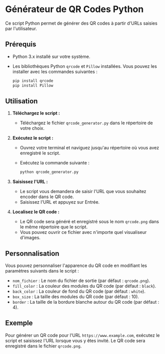 # Générateur de QR Codes Python

Ce script Python permet de générer des QR codes à partir d'URLs saisies par l'utilisateur.

## Prérequis

* Python 3.x installé sur votre système.
* Les bibliothèques Python `qrcode` et `Pillow` installées. Vous pouvez les installer avec les commandes suivantes :

    ```bash
    pip install qrcode
    pip install Pillow
    ```

## Utilisation

1.  **Téléchargez le script :**
    * Téléchargez le fichier `qrcode_generator.py` dans le répertoire de votre choix.
2.  **Exécutez le script :**
    * Ouvrez votre terminal et naviguez jusqu'au répertoire où vous avez enregistré le script.
    * Exécutez la commande suivante :

        ```bash
        python qrcode_generator.py
        ```

3.  **Saisissez l'URL :**
    * Le script vous demandera de saisir l'URL que vous souhaitez encoder dans le QR code.
    * Saisissez l'URL et appuyez sur Entrée.

4.  **Localisez le QR code :**
    * Le QR code sera généré et enregistré sous le nom `qrcode.png` dans le même répertoire que le script.
    * Vous pouvez ouvrir ce fichier avec n'importe quel visualiseur d'images.

## Personnalisation

Vous pouvez personnaliser l'apparence du QR code en modifiant les paramètres suivants dans le script :

* `nom_fichier` : Le nom du fichier de sortie (par défaut : `qrcode.png`).
* `fill_color` : La couleur des modules du QR code (par défaut : `black`).
* `back_color` : La couleur de fond du QR code (par défaut : `white`).
* `box_size` : La taille des modules du QR code (par défaut : 10).
* `border` : La taille de la bordure blanche autour du QR code (par défaut : 4).

## Exemple

Pour générer un QR code pour l'URL `https://www.example.com`, exécutez le script et saisissez l'URL lorsque vous y êtes invité. Le QR code sera enregistré dans le fichier `qrcode.png`.